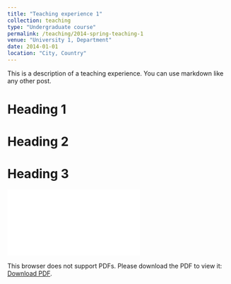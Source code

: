 ```yaml
---
title: "Teaching experience 1"
collection: teaching
type: "Undergraduate course"
permalink: /teaching/2014-spring-teaching-1
venue: "University 1, Department"
date: 2014-01-01
location: "City, Country"
---
```


This is a description of a teaching experience. You can use markdown like any other post.

Heading 1
======

Heading 2
======

Heading 3
======

<object data="../_teaching/Installation.pdf" type="application/pdf" width="700px" height="700px">
    <embed src="../_teaching/Installation.pdf">
        <p>This browser does not support PDFs. Please download the PDF to view it: <a href="../_teaching/Installation.pdf">Download PDF</a>.</p>
    </embed>
</object>
